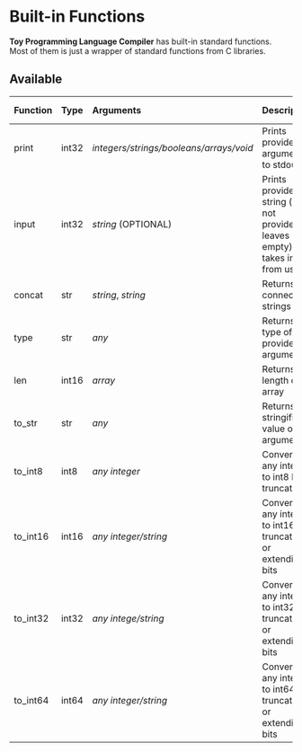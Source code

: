 # Built-in Functions
**Toy Programming Language Compiler** has built-in standard functions. <br/>
Most of them is just a wrapper of standard functions from C libraries.

## Available

| Function | Type | Arguments | Description | Used C Functions |
|:---------|:-----|:----------|:------------|:-----------------|
| print | int32 | _integers/strings/booleans/arrays/void_ | Prints provided arguments to stdout | printf |
| input | int32 | _string_ (OPTIONAL) | Prints provided string (if not provided leaves empty) and takes input from user | scanf |
| concat | str | _string_, _string_ | Returns two connected strings | strcat |
| type | str | _any_ | Returns type of provided argument | - |
| len | int16 | _array_ | Returns length of an array | - |
| to_str | str | _any_ | Returns stringified value of argument | sprintf |
| to_int8 | int8 | _any integer_ | Converts any integer to int8 by truncating | - |
| to_int16 | int16 | _any integer/string_ | Converts any integer to int16 by truncating or extending bits | - |
| to_int32 | int32 | _any intege/string_ | Converts any integer to int32 by truncating or extending bits | - |
| to_int64 | int64 | _any integer/string_ | Converts any integer to int64 by truncating or extending bits | - |
